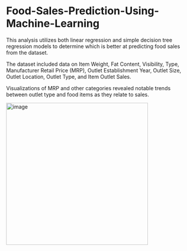 # Food-Sales-Prediction-Using-Machine-Learning
This analysis utilizes both linear regression and simple decision tree regression models to determine which is better at predicting food sales from the dataset.

The dataset included data on Item Weight, Fat Content, Visibility, Type, Manufacturer Retail Price (MRP), Outlet Establishment Year, Outlet Size, Outlet Location, Outlet Type, and Item Outlet Sales.

Visualizations of MRP and other categories revealed notable trends between outlet type and food items as they relate to sales.

<img width="383" alt="image" src="https://user-images.githubusercontent.com/8357088/150730905-36176f8d-7fd8-481e-818f-fd28c9ee7477.png">





